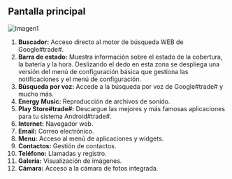 ## Pantalla principal

![Imagen1](http://static.energysistem.com/images/manuals/42499/56dd9eac98ef9.jpg)

1. **Buscador:** Acceso directo al motor de búsqueda WEB de Google#trade#.
2. **Barra de estado:** Muestra información sobre el estado de la cobertura, la batería y la hora. Deslizando el dedo en esta zona se despliega una versión del menú de configuración básica que gestiona las notificaciones y el menú de configuración.
3. **Búsqueda por voz:** Accede a la búsqueda por voz de Google#trade# y mucho más.
4. **Energy Music:** Reproducción de archivos de sonido.
5. **Play Store#trade#:** Descargue las mejores y más famosas aplicaciones para tu sistema Android#trade#.
6. **Internet:** Navegador web.
7. **Email:** Correo electrónico.
8. **Menu:** Acceso al menú de aplicaciones y widgets.
9. **Contactos:** Gestión de contactos.
10. **Teléfono:** Llamadas y registro.
11. **Galería:** Visualización de imágenes.
12. **Cámara:** Acceso a la cámara de fotos integrada.
